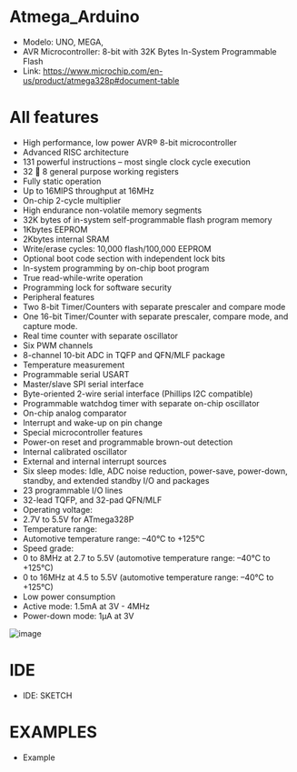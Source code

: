 # Atmega_Arduino

- Modelo: UNO, MEGA, 
- AVR Microcontroller: 8-bit with 32K Bytes In-System Programmable Flash
- Link: https://www.microchip.com/en-us/product/atmega328p#document-table

# All features
  - High performance, low power AVR® 8-bit microcontroller
  - Advanced RISC architecture
  - 131 powerful instructions – most single clock cycle execution
  - 32  8 general purpose working registers
  - Fully static operation
  - Up to 16MIPS throughput at 16MHz
  - On-chip 2-cycle multiplier
  - High endurance non-volatile memory segments
  - 32K bytes of in-system self-programmable flash program memory
  - 1Kbytes EEPROM
  - 2Kbytes internal SRAM
  - Write/erase cycles: 10,000 flash/100,000 EEPROM
  - Optional boot code section with independent lock bits
  - In-system programming by on-chip boot program
  - True read-while-write operation
  - Programming lock for software security
  - Peripheral features
  - Two 8-bit Timer/Counters with separate prescaler and compare mode
  - One 16-bit Timer/Counter with separate prescaler, compare mode, and capture mode.
  - Real time counter with separate oscillator
  - Six PWM channels
  - 8-channel 10-bit ADC in TQFP and QFN/MLF package
  - Temperature measurement
  - Programmable serial USART
  - Master/slave SPI serial interface
  - Byte-oriented 2-wire serial interface (Phillips I2C compatible)
  - Programmable watchdog timer with separate on-chip oscillator
  - On-chip analog comparator
  - Interrupt and wake-up on pin change
  - Special microcontroller features
  - Power-on reset and programmable brown-out detection
  - Internal calibrated oscillator
  - External and internal interrupt sources
  - Six sleep modes: Idle, ADC noise reduction, power-save, power-down, standby, and extended standby I/O and packages
  - 23 programmable I/O lines
  - 32-lead TQFP, and 32-pad QFN/MLF
  - Operating voltage:
  - 2.7V to 5.5V for ATmega328P
  - Temperature range:
  - Automotive temperature range: –40°C to +125°C
  - Speed grade:
  - 0 to 8MHz at 2.7 to 5.5V (automotive temperature range: –40°C to +125°C)
  - 0 to 16MHz at 4.5 to 5.5V (automotive temperature range: –40°C to +125°C)
  - Low power consumption
  - Active mode: 1.5mA at 3V - 4MHz
  - Power-down mode: 1µA at 3V 

![image](https://github.com/jariver1986/Atmega_Arduino/assets/62295761/f5355d8e-16ba-491e-9f22-7e9be0b6bfed)

# IDE
- IDE: SKETCH
# EXAMPLES
- Example
